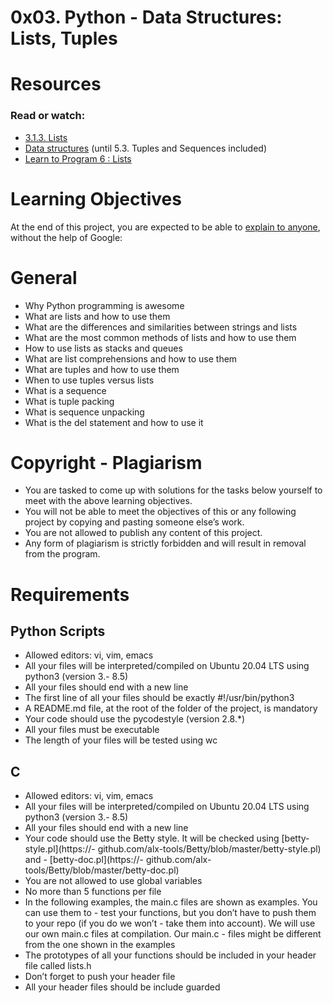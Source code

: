 # 0x03. Python - Data Structures: Lists, Tuples
# Resources
### Read or watch:
- [3.1.3. Lists](https://docs.python.org/3/tutorial/introduction.html#lists)
- [Data structures](https://docs.python.org/3/tutorial/datastructures.html) (until 5.3. Tuples and Sequences included)
- [Learn to Program 6 : Lists](https://www.youtube.com/watch?v=A1HUzrvS-Pw)

# Learning Objectives
At the end of this project, you are expected to be able to [explain to anyone](https://fs.blog/feynman-learning-technique/), without the help of Google:

# General
- Why Python programming is awesome
- What are lists and how to use them
- What are the differences and similarities between strings and lists
- What are the most common methods of lists and how to use them
- How to use lists as stacks and queues
- What are list comprehensions and how to use them
- What are tuples and how to use them
- When to use tuples versus lists
- What is a sequence
- What is tuple packing
- What is sequence unpacking
- What is the del statement and how to use it

# Copyright - Plagiarism
- You are tasked to come up with solutions for the tasks below yourself to meet with the above learning objectives.
- You will not be able to meet the objectives of this or any following project by copying and pasting someone else’s work.
- You are not allowed to publish any content of this project.
- Any form of plagiarism is strictly forbidden and will result in removal from the program.

# Requirements
## Python Scripts
- Allowed editors: vi, vim, emacs
- All your files will be interpreted/compiled on Ubuntu 20.04 LTS using python3 (version 3.- 8.5)
- All your files should end with a new line
- The first line of all your files should be exactly #!/usr/bin/python3
- A README.md file, at the root of the folder of the project, is mandatory
- Your code should use the pycodestyle (version 2.8.*)
- All your files must be executable
- The length of your files will be tested using wc

## C
- Allowed editors: vi, vim, emacs
- All your files will be interpreted/compiled on Ubuntu 20.04 LTS using python3 (version 3.- 8.5)
- All your files should end with a new line
- Your code should use the Betty style. It will be checked using [betty-style.pl](https://- github.com/alx-tools/Betty/blob/master/betty-style.pl) and - [betty-doc.pl](https://- github.com/alx-tools/Betty/blob/master/betty-doc.pl)
- You are not allowed to use global variables
- No more than 5 functions per file
- In the following examples, the main.c files are shown as examples. You can use them to - test your functions, but you don’t have to push them to your repo (if you do we won’t - take them into account). We will use our own main.c files at compilation. Our main.c - files might be different from the one shown in the examples
- The prototypes of all your functions should be included in your header file called lists.h
- Don’t forget to push your header file
- All your header files should be include guarded
